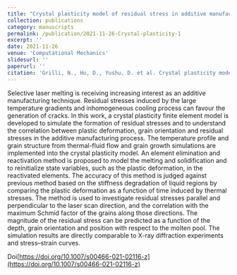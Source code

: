 ```yaml
---
title: "Crystal plasticity model of residual stress in additive manufacturing using the element elimination and reactivation method"
collection: publications
category: manuscripts
permalink: /publication/2021-11-26-Crystal-plasticity-1
excerpt: ''
date: 2021-11-26
venue: 'Computational Mechanics'
slidesurl: ''
paperurl: ''
citation: 'Grilli, N., Hu, D., Yushu, D. et al. Crystal plasticity model of residual stress in additive manufacturing using the element elimination and reactivation method. Comput Mech 69, 825–845 (2022).'
---
```


Selective laser melting is receiving increasing interest as an additive manufacturing technique. Residual stresses induced by the large temperature gradients and inhomogeneous cooling process can favour the generation of cracks. In this work, a crystal plasticity finite element model is developed to simulate the formation of residual stresses and to understand the correlation between plastic deformation, grain orientation and residual stresses in the additive manufacturing process. The temperature profile and grain structure from thermal-fluid flow and grain growth simulations are implemented into the crystal plasticity model. An element elimination and reactivation method is proposed to model the melting and solidification and to reinitialize state variables, such as the plastic deformation, in the reactivated elements. The accuracy of this method is judged against previous method based on the stiffness degradation of liquid regions by comparing the plastic deformation as a function of time induced by thermal stresses. The method is used to investigate residual stresses parallel and perpendicular to the laser scan direction, and the correlation with the maximum Schmid factor of the grains along those directions. The magnitude of the residual stress can be predicted as a function of the depth, grain orientation and position with respect to the molten pool. The simulation results are directly comparable to X-ray diffraction experiments and stress–strain curves.

Doi[https://doi.org/10.1007/s00466-021-02116-z](https://doi.org/10.1007/s00466-021-02116-z)
